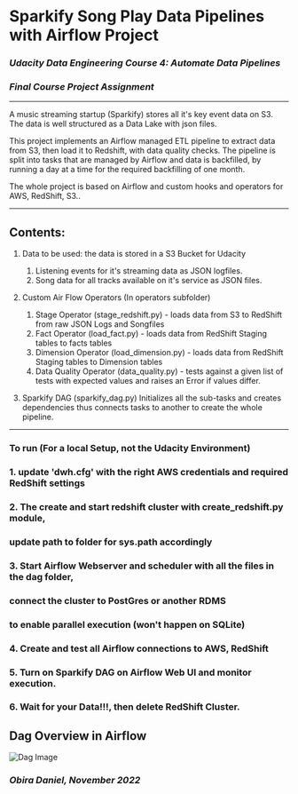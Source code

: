 # Sparkify Song Play Data Pipelines with Airflow Project

### ***Udacity Data Engineering Course 4: Automate Data Pipelines***
### ***Final Course Project Assignment***

***
A music streaming startup (Sparkify) stores all it's key event data on S3.
The data is well structured as a Data Lake with json files.

This project implements an Airflow managed ETL pipeline to extract data from S3, then load it to Redshift, with data quality checks.
The pipeline is split into tasks that are managed by Airflow and data is backfilled,
by running a day at a time for the required backfilling of one month.

The whole project is based on Airflow and custom hooks and operators for AWS, RedShift, S3..
***
## Contents: 
1. Data to be used: the data is stored in a S3 Bucket for Udacity
    1. Listening events for it's streaming data as JSON logfiles.
    2. Song data for all tracks available on it's service as JSON files. 
    
2. Custom Air Flow Operators (In operators subfolder)
 
    1. Stage Operator (stage_redshift.py) - loads data from S3 to RedShift
     from raw JSON Logs and Songfiles
    2. Fact Operator (load_fact.py) - loads data from RedShift Staging tables to facts tables
    3. Dimension Operator (load_dimension.py) - loads data from RedShift Staging tables to Dimension tables
    4. Data Quality Operator (data_quality.py) - tests against a given list of tests with
    expected values and raises an Error if values differ.

3. Sparkify DAG (sparkify_dag.py)
Initializes all the sub-tasks and creates dependencies thus connects tasks to
another to create the whole pipeline.

***
### To run (For a local Setup, not the Udacity Environment)
### 1. update 'dwh.cfg' with the right AWS credentials and required RedShift settings
### 2. The create and start redshift cluster with create_redshift.py module, 
###     update path to folder for sys.path accordingly
### 3. Start Airflow Webserver and scheduler with all the files in the dag folder, 
###    connect the cluster to PostGres or another RDMS
###    to enable parallel execution (won't happen on SQLite)
### 4. Create and test all Airflow connections to AWS, RedShift
### 5. Turn on Sparkify DAG on Airflow Web UI and monitor execution.
### 6. Wait for your Data!!!, then delete RedShift Cluster.

## Dag Overview in Airflow
![Dag Image](/home/obiradaniel/airflow/dags/Sparkify-Airflow-Pipeline/1_Sparkify_DAG.png)



### ***Obira Daniel, November 2022***
